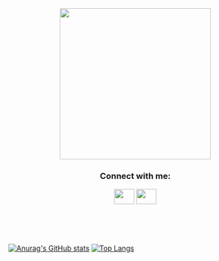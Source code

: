 
<div id="header" align="center">
  <img src="https://media.giphy.com/media/jdPMeyv9rn0hZHh8n9/giphy.gif" width="300"/>
</div>


<h3 align="center">Connect with me:</h3>
<p align="center">
<a href="https://twitter.com/JokerBoyCP" target="blank"><img align="center" src="https://cdn.jsdelivr.net/npm/simple-icons@3.0.1/icons/twitter.svg" alt="" height="30" width="40" /></a>
<a href="https://www.linkedin.com/in/claudio-pacheco-813303204" target="blank"><img align="center" src="https://cdn.jsdelivr.net/npm/simple-icons@3.0.1/icons/linkedin.svg" alt="" height="30" width="40" /></a>

</p>

<br>
<br>
<br>


[![Anurag's GitHub stats](https://github-readme-stats.vercel.app/api?username=JokerBoyCP)](https://github.com/anuraghazra/github-readme-stats)
[![Top Langs](https://github-readme-stats.vercel.app/api/top-langs/?username=JokerBoyCP)](https://github.com/anuraghazra/github-readme-stats)
 
